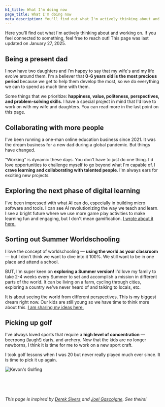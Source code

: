 ```yaml
---
h1_title: What I'm doing now
page_title: What I'm doing now
meta_description: You'll find out what I'm actively thinking about and working on on this page. I'd be happy if you reach out to me to exchange ideas.
---
```


Here you'll find out what I'm actively thinking about and working on. If you feel connected to something, feel free to reach out! This page was last updated on January 27, 2025.

## Being a present dad

I now have two daughters and I'm happy to say that my wife's and my life evolve around them. I'm a believer that **0-6 years old is the most precious period** because we get to help them develop the most, so we do everything we can to spend as much time with them.

Some things that we prioritize: **happiness, value, politeness, perspectives, and problem-solving skills**. I have a special project in mind that I'd love to work on with my wife and daughters. You can read more in the last point on this page.

## Collaborating with more people

I've been running a one-man online education business since 2021. It was the dream business for a new dad during a global pandemic. But things have changed.

"Working" is dynamic these days. You don't have to just do one thing. I'd love opportunities to challenge myself to go beyond what I'm capable of. **I crave learning and collaborating with talented people**. I'm always ears for exciting new projects.

## Exploring the next phase of digital learning

I've been impressed with what AI can do, especially in building micro software and tools. I can see AI revolutionizing the way we teach and learn. I see a bright future where we use more game play activities to make learning fun and engaging, but I don't mean gamification. [I wrote about it here.](https://www.smallschool.is/blog/info-products-ai-era)

## Sorting out Summer Worldschooling

I love the concept of worldschooling — **using the world as your classroom** — but I don't think we want to dive into it 100%. We still want to be in one place and attend a school.

BUT, I'm super keen on **exploring a Summer version!** I'd love my family to take 2-4 weeks every Summer to set and accomplish a mission in different parts of the world. It can be living on a farm, cycling through cities, exploring a country we've never heard of and talking to locals, etc.

It is about seeing the world from different perspectives. This is my biggest dream right now. Our kids are still young so we have time to think more about this. [I am sharing my ideas here.](http://summerworldschooling.com)

## Picking up golf

I've always loved sports that require a **high level of concentration** — beerpong (laugh!) darts, and archery. Now that the kids are no longer newborns, I think it is time for me to work on a new sport craft.

I took golf lessons when I was 20 but never really played much ever since. It is time to pick it up again.

![Kevon's Golfing](/images/kevon-golf-2025.jpg)

<br />
<br />
<br />

*This page is inspired by [Derek Sivers](https://sive.rs/now) and [Joel Gascoigne](https://joel.is/now/). See theirs!* 